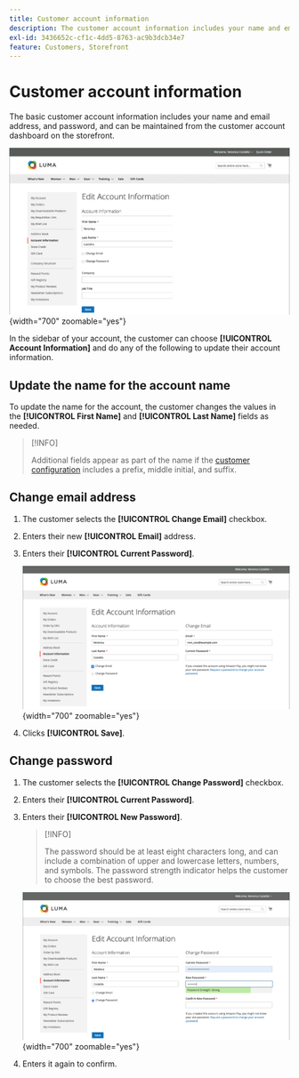 ```yaml
---
title: Customer account information
description: The customer account information includes your name and email address, and password, and can be maintained from your account dashboard.
exl-id: 3436652c-cf1c-4dd5-8763-ac9b3dcb34e7
feature: Customers, Storefront
---
```

# Customer account information

The basic customer account information includes your name and email address, and password, and can be maintained from the customer account dashboard on the storefront.

![Account information on the storefront](assets/account-dashboard-account-information-storefront.png){width="700" zoomable="yes"}

In the sidebar of your account, the customer can choose **[!UICONTROL Account Information]** and do any of the following to update their account information.

## Update the name for the account name 

To update the name for the account, the customer changes the values in the **[!UICONTROL First Name]** and **[!UICONTROL Last Name]** fields as needed.

>[!INFO]
>
>Additional fields appear as part of the name if the [customer configuration](../configuration-reference/customers/customer-configuration.md) includes a prefix, middle initial, and suffix.

## Change email address

1. The customer selects the **[!UICONTROL Change Email]** checkbox.

1. Enters their new **[!UICONTROL Email]** address.

1. Enters their **[!UICONTROL Current Password]**.

   ![Change Email Address](assets/account-dashboard-account-information-change-email-address.png){width="700" zoomable="yes"}

1. Clicks **[!UICONTROL Save]**.

## Change password

1. The customer selects the **[!UICONTROL Change Password]** checkbox.

1. Enters their **[!UICONTROL Current Password]**.

1. Enters their **[!UICONTROL New Password]**.

   >[!INFO]
   >
   >The password should  be at least eight characters long, and can include a combination of upper and lowercase letters, numbers, and symbols. The password strength indicator helps the customer to choose the best password.

   ![Change Password](assets/account-dashboard-account-information-change-password.png){width="700" zoomable="yes"}

1. Enters it again to confirm.
